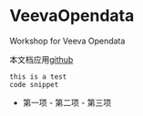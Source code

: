 # VeevaOpendata
Workshop for Veeva Opendata

本文档应用[github](https://pages.github.com/)


    this is a test
    code snippet

- 第一项  - 第二项 - 第三项

